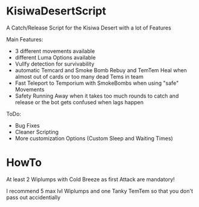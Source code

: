 # KisiwaDesertScript
A Catch/Release Script for the Kisiwa Desert with a lot of Features

Main Features:
- 3 different movements available
- different Luma Options available
- Vullfy detection for survivability
- automatic Temcard and Smoke Bomb Rebuy and TemTem Heal when almost out of cards or too many dead Tems in team
- Fast Teleport to Temporium with SmokeBombs when using "safe" Movements
- Safety Running Away when it takes too much rounds to catch and release or the bot gets confused when lags happen

ToDo:
- Bug Fixes
- Cleaner Scripting
- More customization Options (Custom Sleep and Waiting Times)

# HowTo
At least 2 Wiplumps with Cold Breeze as first Attack are mandatory!

I recommend 5 max lvl Wiplumps and one Tanky TemTem so that you don't pass out accidentially

